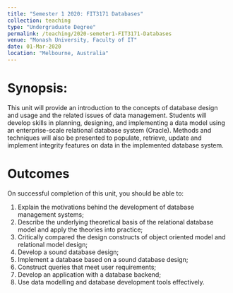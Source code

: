 ```yaml
---
title: "Semester 1 2020: FIT3171 Databases"
collection: teaching
type: "Undergraduate Degree"
permalink: /teaching/2020-semeter1-FIT3171-Databases
venue: "Monash University, Faculty of IT"
date: 01-Mar-2020
location: "Melbourne, Australia"
---
```

Synopsis:
======
This unit will provide an introduction to the concepts of database design and usage and the related issues of data management. Students will develop skills in planning, designing, and implementing a data model using an enterprise-scale relational database system (Oracle). Methods and techniques will also be presented to populate, retrieve, update and implement integrity features on data in the implemented database system.

Outcomes
======
On successful completion of this unit, you should be able to:
<ol>
<li>Explain the motivations behind the development of database management systems;</li>
<li>Describe the underlying theoretical basis of the relational database model and apply the theories into practice;</li>
<li>Critically compared the design constructs of object oriented model and relational model design;</li>
<li>Develop a sound database design;</li>
<li>Implement a database based on a sound database design;</li>
<li>Construct queries that meet user requirements;</li>
<li>Develop an application with a database backend;</li>
<li>Use data modelling and database development tools effectively.</li>
</ol>
